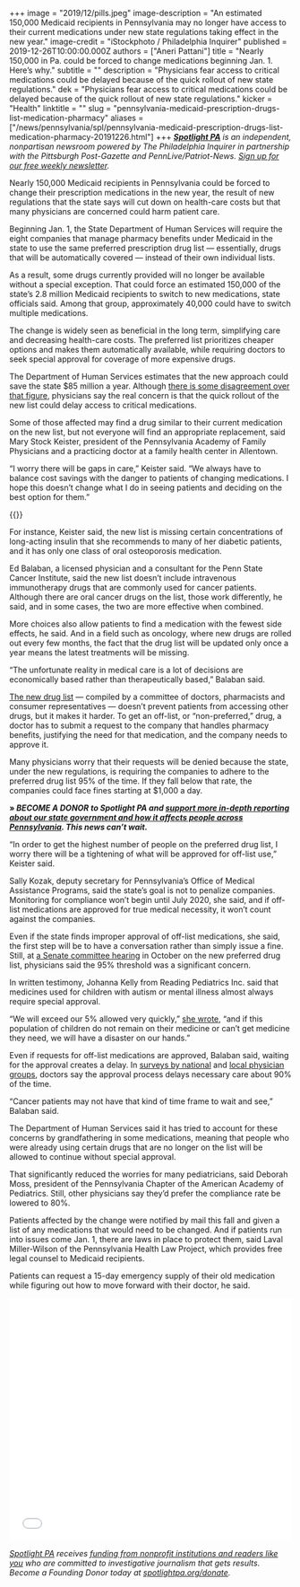 +++
image = "2019/12/pills.jpeg"
image-description = "An estimated 150,000 Medicaid recipients in Pennsylvania may no longer have access to their current medications under new state regulations taking effect in the new year."
image-credit = "iStockphoto / Philadelphia Inquirer"
published = 2019-12-26T10:00:00.000Z
authors = ["Aneri Pattani"]
title = "Nearly 150,000 in Pa. could be forced to change medications beginning Jan. 1. Here’s why."
subtitle = ""
description = "Physicians fear access to critical medications could be delayed because of the quick rollout of new state regulations."
dek = "Physicians fear access to critical medications could be delayed because of the quick rollout of new state regulations."
kicker = "Health"
linktitle = ""
slug = "pennsylvania-medicaid-prescription-drugs-list-medication-pharmacy"
aliases = ["/news/pennsylvania/spl/pennsylvania-medicaid-prescription-drugs-list-medication-pharmacy-20191226.html"]
+++
<a href="https://www.spotlightpa.org/"><i><b>Spotlight PA</b></i></a><i> is an independent, nonpartisan newsroom powered by The Philadelphia Inquirer in partnership with the Pittsburgh Post-Gazette and PennLive/Patriot-News. </i><a href="https://www.spotlightpa.org/" ><i>Sign up for our free weekly newsletter</i></a><i>.</i>

Nearly 150,000 Medicaid recipients in Pennsylvania could  be forced to change their prescription medications in the new year, the result of new regulations that the state says will cut down on health-care costs but that many physicians are concerned could harm patient care.

Beginning Jan. 1, the State Department of Human Services will require the eight companies that manage pharmacy benefits under Medicaid in the state to use the same preferred prescription drug list — essentially, drugs that will be automatically covered — instead of their own individual lists.

As a result, some drugs currently provided will no longer be available without a special exception.  That could  force an estimated 150,000 of the state’s 2.8 million Medicaid recipients to switch to new medications, state officials said. Among that group, approximately 40,000 could  have to switch multiple medications.

The change is widely seen as beneficial in the long term, simplifying care and decreasing health-care costs. The preferred list prioritizes cheaper options and makes them automatically available, while requiring doctors to seek special approval for coverage of more expensive drugs.

The Department of Human Services estimates that the new approach could  save the state $85 million a year. Although <a href="https://www.inquirer.com/business/health/pennsylvania-medicaid-drug-benefits-managed-care-amerihealth-caritas-20191009.html" >there is some disagreement over that figure</a>, physicians say the real concern is that the quick rollout of the new list could delay access to critical medications.

Some of those affected may find a drug similar to their current medication on the new list, but not everyone will find an appropriate replacement, said Mary Stock Keister, president of the Pennsylvania Academy of Family Physicians and a practicing doctor at a family health center in Allentown.

“I worry there will be gaps in care,” Keister said. “We always have to balance cost savings with the danger to patients of changing medications. I hope this doesn’t change what I do in seeing patients and deciding on the best option for them.”

{{<newsletter-inline>}}

For instance, Keister said, the new list is missing certain concentrations of long-acting insulin that she recommends to many of her diabetic patients, and it has only one class of oral osteoporosis medication.

Ed Balaban, a licensed physician and a consultant for the Penn State Cancer Institute, said the new list doesn’t include intravenous immunotherapy drugs that are commonly used for cancer patients. Although there are oral cancer drugs on the list, those work differently, he said, and in some cases, the two are more effective when combined.

More choices also allow patients to find a medication with the fewest side effects, he said. And in a field such as oncology, where new drugs are rolled out every few months, the fact that the drug list will be updated only once a year means the latest treatments will be missing.

“The unfortunate reality in medical care is a lot of decisions are economically based rather than therapeutically based,” Balaban said.

<a href="https://papdl.com/preferred-drug-list" >The new drug list</a> — compiled by a committee of doctors, pharmacists and consumer representatives — doesn’t prevent patients from accessing other drugs, but it makes it harder. To get an off-list, or “non-preferred,” drug, a doctor has to submit a request to the company that handles pharmacy benefits, justifying the need for that medication, and the company needs to approve it.

Many physicians worry that their requests will be denied because the state, under the new regulations, is requiring the companies to adhere to the preferred drug list 95% of the time. If they fall below that rate, the companies could face fines starting at $1,000 a day.

<b>» </b><i><b>BECOME A DONOR to Spotlight PA and </b></i><a href="https://www.spotlightpa.org/donate" ><i><b>support more in-depth reporting about our state government and how it affects people across Pennsylvania</b></i></a><i><b>. This news can’t wait.</b></i>

“In order to get the highest number of people on the preferred drug list, I worry there will be a tightening of what will be approved for off-list use,” Keister said.

Sally Kozak, deputy secretary for Pennsylvania’s Office of Medical Assistance Programs, said the state’s goal is not to penalize companies. Monitoring for compliance won’t begin until July 2020, she said, and if off-list medications are approved for true medical necessity, it won’t count against the companies.

Even if the state finds improper approval of off-list medications, she said, the first step will be to have a conversation rather than simply issue a fine. Still, at <a href="https://www.pasenategop.com/blog/102319-4/" >a Senate committee hearing</a> in October on the new preferred drug list, physicians said the 95% threshold was a significant concern.

In written testimony, Johanna Kelly from Reading Pediatrics Inc. said that medicines used for children with autism or mental illness almost always require special approval.

“We will exceed our 5% allowed very quickly,” <a href="https://dingo.telicon.com/PA/library/2019/20191023TQ.PDF" >she wrote</a>, “and if this population of children do not remain on their medicine or can’t get medicine they need, we will have a disaster on our hands.”

Even if requests for off-list medications are approved, Balaban said, waiting for the approval creates a delay. In <a href="https://www.ama-assn.org/system/files/2019-02/prior-auth-2018.pdf" >surveys by national</a> and <a href="http://pafp.com/images/2018MediaReleaseSurveyPriorAuth.pdf" >local physician groups</a>, doctors say the approval process delays necessary care about 90% of the time.

“Cancer patients may not have that kind of time frame to wait and see,” Balaban said.

The Department of Human Services said it has tried to account for these concerns by grandfathering in some medications, meaning that people who were already using certain drugs that are no longer on the list will be allowed to continue without special approval.

That significantly reduced the worries for many pediatricians, said Deborah Moss, president of the Pennsylvania Chapter of the American Academy of Pediatrics. Still, other physicians say they’d prefer the compliance rate be lowered to 80%.

Patients affected by the change were notified by mail this fall and given a list of any medications that would  need to be changed. And if patients run into issues come Jan. 1, there are laws in place to protect them, said Laval Miller-Wilson of the Pennsylvania Health Law Project, which provides free legal counsel to Medicaid recipients.

Patients can request a 15-day emergency supply of their old medication while figuring out how to move forward with their doctor, he said.

<iframe title="How To Get Help" aria-label="Table" id="datawrapper-chart-Sa3t8" src="//datawrapper.dwcdn.net/Sa3t8/3/" scrolling="no" frameborder="0" style="width: 0; min-width: 100% !important; border: none;" height="433"></iframe>

<script type="text/javascript">
!(function() {
  "use strict";
  window.addEventListener("message", function(a) {
    if (void 0 !== a.data["datawrapper-height"])
      for (var e in a.data["datawrapper-height"]) {
        var t =
          document.getElementById("datawrapper-chart-" + e) ||
          document.querySelector("iframe[src*='" + e + "']");
        t && (t.style.height = a.data["datawrapper-height"][e] + "px");
      }
  });
})();
</script>

<a href="https://www.spotlightpa.org/"><i>Spotlight PA</i></a><i> receives </i><a href="https://www.spotlightpa.org/support"><i>funding from nonprofit institutions and readers like you</i></a><i> who are committed to investigative journalism that gets results. Become a Founding Donor today at </i><a href="https://www.spotlightpa.org/donate/"><i>spotlightpa.org/donate</i></a><i>.</i>
